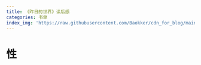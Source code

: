 ```yaml
---
title: 《昨日的世界》读后感
categories: 书单
index_img: 'https://raw.githubusercontent.com/Baokker/cdn_for_blog/main/blog_imgs/defaultImages.jpg'
---
```




# 性
